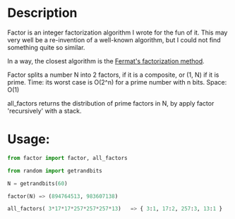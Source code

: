 # Description
Factor is an integer factorization algorithm I wrote for the fun of it.
This may very well be a re-invention of a well-known algorithm,
but I could not find something quite so similar.

In a way, the closest algorithm is the [Fermat's factorization method](http://en.wikipedia.org/wiki/Fermat%27s_factorization_method).

Factor splits a number N into 2 factors, if it is a composite, or (1, N) if it is prime.
Time: its worst case is O(2^n) for a prime number with n bits.
Space: O(1)

all_factors returns the distribution of prime factors in N, by apply factor 'recursively' with a stack.

# Usage:

```python
from factor import factor, all_factors

from random import getrandbits

N = getrandbits(60)

factor(N) => (894764513, 983607138)

all_factors( 3*17*17*257*257*257*13)   => { 3:1, 17:2, 257:3, 13:1 }
```



